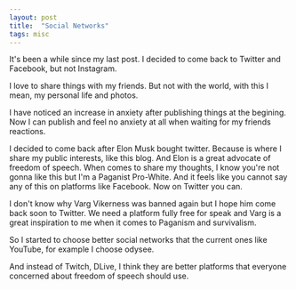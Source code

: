 ```yaml
---
layout: post
title:  "Social Networks"
tags: misc
---
```


It's been a while since my last post. I decided to come back to Twitter and Facebook, but not Instagram.

I love to share things with my friends. But not with the world, with this I mean, my personal life and photos.

I have noticed an increase in anxiety after publishing things at the begining. Now I can publish and feel no 
anxiety at all when waiting for my friends reactions.

I decided to come back after Elon Musk bought twitter. Because is where I share my public interests, like this
blog. And Elon is a great advocate of freedom of speech. When comes to share my thoughts, I know you're not 
gonna like this but I'm a Paganist Pro-White. And it feels like you cannot say any of this on platforms like 
Facebook. Now on Twitter you can.

I don't know why Varg Vikerness was banned again but I hope him come back soon to Twitter. We need a platform
fully free for speak and Varg is a great inspiration to me when it comes to Paganism and survivalism.

So I started to choose better social networks that the current ones like YouTube, for example I choose
odysee.

And instead of Twitch, DLive, I think they are better platforms that everyone concerned about freedom of 
speech should use.